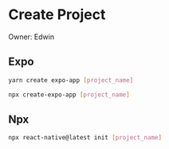 # Create Project

Owner: Edwin

## Expo

```bash
yarn create expo-app [project_name]

npx create-expo-app [project_name]
```

## Npx

```bash
npx react-native@latest init [project_name]
```